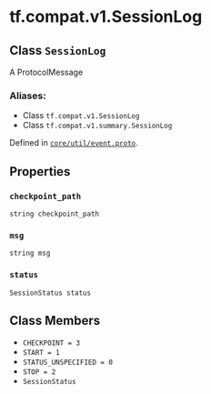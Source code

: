 <div itemscope itemtype="http://developers.google.com/ReferenceObject">
<meta itemprop="name" content="tf.compat.v1.SessionLog" />
<meta itemprop="path" content="Stable" />
<meta itemprop="property" content="checkpoint_path"/>
<meta itemprop="property" content="msg"/>
<meta itemprop="property" content="status"/>
<meta itemprop="property" content="CHECKPOINT"/>
<meta itemprop="property" content="START"/>
<meta itemprop="property" content="STATUS_UNSPECIFIED"/>
<meta itemprop="property" content="STOP"/>
<meta itemprop="property" content="SessionStatus"/>
</div>

# tf.compat.v1.SessionLog

## Class `SessionLog`

A ProtocolMessage



### Aliases:

* Class `tf.compat.v1.SessionLog`
* Class `tf.compat.v1.summary.SessionLog`



Defined in [`core/util/event.proto`](/code/stable/tensorflow/core/util/event.proto).

<!-- Placeholder for "Used in" -->


## Properties

<h3 id="checkpoint_path"><code>checkpoint_path</code></h3>

`string checkpoint_path`


<h3 id="msg"><code>msg</code></h3>

`string msg`


<h3 id="status"><code>status</code></h3>

`SessionStatus status`




## Class Members

* `CHECKPOINT = 3` <a id="CHECKPOINT"></a>
* `START = 1` <a id="START"></a>
* `STATUS_UNSPECIFIED = 0` <a id="STATUS_UNSPECIFIED"></a>
* `STOP = 2` <a id="STOP"></a>
* `SessionStatus` <a id="SessionStatus"></a>
